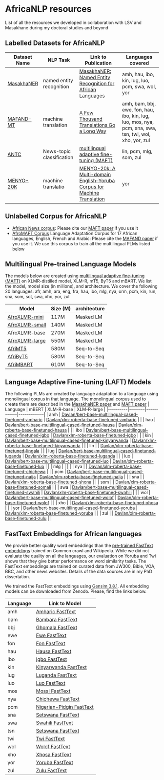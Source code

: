  # AfricaNLP resources
List of all the resources we developed in collaboration with LSV and Masakhane during my doctoral studies and beyond

## Labelled Datasets for AfricaNLP

| Dataset Name | NLP Task | Link to Publication  | Languages covered |
|----------|----------|--------|----------------------------|
| [MasakhaNER](https://github.com/masakhane-io/masakhane-ner) | named entity recognition | [MasakhaNER: Named Entity Recognition for African Languages](https://aclanthology.org/2021.tacl-1.66/)  | amh, hau, ibo, kin, lug, luo, pcm, swa, wol, yor|
| [MAFAND-MT](https://github.com/masakhane-io/lafand-mt) | machine translation | [A Few Thousand Translations Go a Long Way](https://aclanthology.org/2022.naacl-main.223/)| amh, bam, bbj, ewe, fon, hau, ibo, kin, lug, luo, mos, nya, pcm, sna, swa, tsn, twi, wol, xho, yor, zul|
| [ANTC](https://github.com/uds-lsv/afro-maft)      | News-topic classification | [multilingual adaptive fine-tuning (MAFT)](https://arxiv.org/abs/2204.06487) | lin, pcm, mlg, som, zul |
| [MENYO-20K](https://github.com/uds-lsv/menyo-20k_MT) | machine translatio | [MENYO-20k: A Multi-domain English–Yoruba Corpus for Machine Translation](https://arxiv.org/abs/2103.08647v1)| yor|

## Unlabelled Corpus for AfricaNLP
- [African News corpus](https://zenodo.org/record/6990609#.Yvjgu3UzY5k): Please cite our [MAFT paper](https://arxiv.org/abs/2204.06487) if you use it
- [AfroMAFT Corpus](https://zenodo.org/record/6990611#.Yvjq5nUzY5k) Language Adaptation Corpus for 17 African languages, English, French and Arabic: Please cite the [MAFAND paper](https://aclanthology.org/2022.naacl-main.223/) if you use it. We use this corpus to train all the multilingual PLMs listed below


## Multilingual Pre-trained Language Models
The models below are created using [multilingual adaptive fine-tuning (MAFT)](https://arxiv.org/abs/2204.06487) on XLMR-distilled model, XLM-R, mT5, ByT5 and mBART. We list the model, model size (in millions), and architecture. We cover the following 20 languages: afr, amh, ara, eng, fra, hau, ibo, mlg, nya, orm, pcm, kin, run, sna, som, sot, swa, xho, yor, zul 

| Model | Size (M)  | architecture |
|-------|-------|-----------------|
| [AfroXLMR-mini](https://huggingface.co/Davlan/afro-xlmr-mini) | 117M | Masked LM |
| [AfroXLMR-small](https://huggingface.co/Davlan/afro-xlmr-small) | 140M | Masked LM |
| [AfroXLMR-base](https://huggingface.co/Davlan/afro-xlmr-base) | 270M | Masked LM |
| [AfroXLMR-large](https://huggingface.co/Davlan/afro-xlmr-large) | 550M | Masked LM |
| [AfriMT5](https://huggingface.co/masakhane/afri-mt5-base) | 580M | Seq-to-Seq |
| [AfriByT5](https://huggingface.co/masakhane/afri-byt5-base) | 580M | Seq-to-Seq |
| [AfriMBART](https://huggingface.co/masakhane/afri-mbart50) | 610M | Seq-to-Seq |

## Language Adaptive Fine-tuning (LAFT) Models
The following PLMs are created by language adaptation to a language using monolingual corpus in that language. The monolingual corpus used to create them are described in the [MasakhaNER paper](https://aclanthology.org/2021.tacl-1.66/) and [MAFT paper](https://arxiv.org/abs/2204.06487)
| Language | mBERT  | XLM-R-base | XLM-R-large |
|----------|--------|------------|-------------|
| amh      | [Davlan/bert-base-multilingual-cased-finetuned-amharic](https://huggingface.co/Davlan/bert-base-multilingual-cased-finetuned-amharic)       | [Davlan/xlm-roberta-base-finetuned-amharic](https://huggingface.co/Davlan/xlm-roberta-base-finetuned-amharic)           |             |
| hau      | [Davlan/bert-base-multilingual-cased-finetuned-hausa](https://huggingface.co/Davlan/bert-base-multilingual-cased-finetuned-hausa)      | [Davlan/xlm-roberta-base-finetuned-hausa](https://huggingface.co/Davlan/xlm-roberta-base-finetuned-hausa)           |             |
| ibo      | [Davlan/bert-base-multilingual-cased-finetuned-igbo](https://huggingface.co/Davlan/bert-base-multilingual-cased-finetuned-igbo)       | [Davlan/xlm-roberta-base-finetuned-igbo](https://huggingface.co/Davlan/xlm-roberta-base-finetuned-igbo)           |             |
| kin      | [Davlan/bert-base-multilingual-cased-finetuned-kinyarwanda](https://huggingface.co/Davlan/bert-base-multilingual-cased-finetuned-kinyarwanda)        | [Davlan/xlm-roberta-base-finetuned-kinyarwanda](https://huggingface.co/Davlan/xlm-roberta-base-finetuned-kinyarwanda)           |             |
| lin      |        |  [Davlan/xlm-roberta-base-finetuned-lingala](https://huggingface.co/Davlan/xlm-roberta-base-finetuned-lingala)          |             |
| lug      | [Davlan/bert-base-multilingual-cased-finetuned-luganda](https://huggingface.co/Davlan/bert-base-multilingual-cased-finetuned-luganda)       | [Davlan/xlm-roberta-base-finetuned-luganda](https://huggingface.co/Davlan/xlm-roberta-base-finetuned-luganda)           |             |
| luo      | [Davlan/bert-base-multilingual-cased-finetuned-luo](https://huggingface.co/Davlan/bert-base-multilingual-cased-finetuned-luo)       | [Davlan/xlm-roberta-base-finetuned-luo](https://huggingface.co/Davlan/xlm-roberta-base-finetuned-luo)          |             |
| mlg      |        |            |             |
| nya      |        | [Davlan/xlm-roberta-base-finetuned-chichewa](https://huggingface.co/Davlan/xlm-roberta-base-finetuned-chichewa)           |             |
| pcm      | [Davlan/bert-base-multilingual-cased-finetuned-naija](https://huggingface.co/Davlan/bert-base-multilingual-cased-finetuned-naija)        | [Davlan/xlm-roberta-base-finetuned-naija](https://huggingface.co/Davlan/xlm-roberta-base-finetuned-naija)          |             |
| sna      |        | [Davlan/xlm-roberta-base-finetuned-shona](https://huggingface.co/Davlan/xlm-roberta-base-finetuned-shona)           |             |
| som      |        | [Davlan/xlm-roberta-base-finetuned-somali](https://huggingface.co/Davlan/xlm-roberta-base-finetuned-somali)           |             |
| swa      | [Davlan/bert-base-multilingual-cased-finetuned-swahili](https://huggingface.co/Davlan/bert-base-multilingual-cased-finetuned-swahili)       | [Davlan/xlm-roberta-base-finetuned-swahili](https://huggingface.co/Davlan/xlm-roberta-base-finetuned-swahili)           |             |
| wol      | [Davlan/bert-base-multilingual-cased-finetuned-wolof](https://huggingface.co/Davlan/bert-base-multilingual-cased-finetuned-wolof)       |            [Davlan/xlm-roberta-base-finetuned-wolof](https://huggingface.co/Davlan/xlm-roberta-base-finetuned-wolof)  |           |
| xho      |        | [Davlan/xlm-roberta-base-finetuned-xhosa](https://huggingface.co/Davlan/xlm-roberta-base-finetuned-xhosa)          |             |
| yor      | [Davlan/bert-base-multilingual-cased-finetuned-yoruba](https://huggingface.co/Davlan/bert-base-multilingual-cased-finetuned-yoruba)       | [Davlan/xlm-roberta-base-finetuned-yoruba](https://huggingface.co/Davlan/xlm-roberta-base-finetuned-yoruba)           |             |
| zul      |        | [Davlan/xlm-roberta-base-finetuned-zulu](https://huggingface.co/Davlan/xlm-roberta-base-finetuned-zulu)           |             |

## FastText Embeddings for African languages
We provide better quality word embeddings than the [pre-trained FastText embeddings](https://fasttext.cc/docs/en/crawl-vectors.html) trained on Common crawl and Wikipedia. While we did not evaluate the quality on all the languages, our evaluation on Yoruba and Twi shows that they give better performance on word similarity tasks. The FastText embeddings are trained on curated data from JW300, Bible, VOA, BBC, and other news websites. Details of the data sources are in my PhD dissertation. 

We trained the FastText embeddings using [Gensim 3.8.1](https://pypi.org/project/gensim/3.8.1/). All embedding models can be downloaded from Zenodo. Please, find the links below. 

| Language | Link to Model  |
|----------|-----------------|
| amh | [Amharic FastText](https://zenodo.org/record/6988528#.YvePxXUzY5k)  |
| bam | [Bambara FastText](https://zenodo.org/record/6987246#.YveVNnUzY5k) |
| bbj | [Ghomala FastText](https://zenodo.org/record/6988547#.YveVlHUzY5k)  |
| ewe | [Ewe FastText](https://zenodo.org/record/6988555#.YveVknUzY5k)  |
| fon | [Fon FastText](https://zenodo.org/record/6988727#.YveVonUzY5k) |
| hau | [Hausa FastText](https://zenodo.org/record/6989326#.YvgMA3UzY5k) |
| ibo | [Igbo FastText](https://zenodo.org/record/6988731#.Yve923UzY5k)  |
| kin | [Kinyarwanda FastText](https://zenodo.org/record/6988740#.Yve93nUzY5k)  |
| lug | [Luganda FastText](https://zenodo.org/record/6988742#.Yve94XUzY5k)  |
| luo | [Luo FastText](https://zenodo.org/record/6988914#.Yve_bHUzY5k)  |
| mos | [Mossi FastText](https://zenodo.org/record/6988918#.Yve_bXUzY5k) |
| nya | [Chichewa FastText](https://zenodo.org/record/6988932#.YvgMJXUzY5k)  |
| pcm | [Nigerian-Pidgin FastText](https://zenodo.org/record/6988939#.YvfDDHUzY5k)  |
| sna | [Setswana FastText](https://zenodo.org/record/6989116#.YvfNc3UzY5k) |
| swa | [Swahili FastText](https://zenodo.org/record/6989122#.YvgMTnUzY5k)  |
| tsn | [Setswana FastText](https://zenodo.org/record/6989116#.YvgMjHUzY5k) |
| twi | [Twi FastText](https://zenodo.org/record/6988532#.YveVmXUzY5k)  |
| wol | [Wolof FastText](https://zenodo.org/record/6989168#.YvgMznUzY5k)  |
| xho | [Xhosa FastText](https://zenodo.org/record/6989303#.YvgM6nUzY5k)  |
| yor | [Yoruba FastText](https://zenodo.org/record/6987250#.YveVi3UzY5k)  |
| zul | [Zulu FastText](https://zenodo.org/record/6989305#.YvgNCXUzY5k) |
